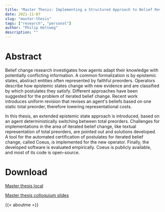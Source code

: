 ```yaml
---
title: "Master Thesis: Implementing a Structured Approach to Belief Revision by Deterministic Switching Between Total Preorders"
date: 2021-11-07
slug: "master-thesis"
tags: ["research", "personal"]
author: "Philip Heltweg"
description: ""
---
```


# Abstract
Belief change research investigates how agents adapt their knowledge with potentially conflicting information. A common formalization is by epistemic states, abstract entities often represented by faithful preorders. Operators describe how epistemic states change with new evidence and are classified by which postulates they satisfy. Different approaches have been suggested for the problem of iterated belief change. Recent work introduces uniform revision that revises an agent's beliefs based on one static total preorder, therefore lowering representational costs.

In this thesis, an extended epistemic state approach is introduced, based on an agent deterministically switching between total preorders. Challenges for implementations in the area of iterated belief change, like textual representation of total preorders, are pointed out and solutions developed. A tool for the automated certification of postulates for iterated belief change, called Coeus, is implemented for the new operator. Finally, the developed software is evaluated empirically. Coeus is publicly available, and most of its code is open-source.

# Download
[Master thesis local](/files/ma_philip_heltweg.pdf)

[Master thesis colloquium slides](/files/ma_colloquium.pdf)

{{< aboutme >}}